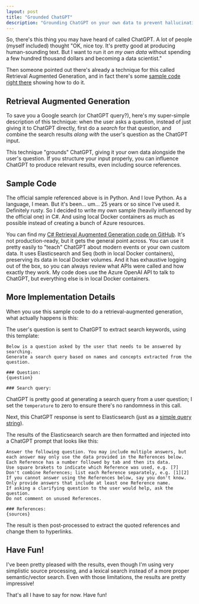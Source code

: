 ```yaml
---
layout: post
title: "Grounded ChatGPT"
description: "Grounding ChatGPT on your own data to prevent hallucination and enable source references."
---
```


So, there's this thing you may have heard of called ChatGPT. A lot of people (myself included) thought "OK, nice toy. It's pretty good at producing human-sounding text. But I want to run it *on my own data* without spending a few hundred thousand dollars and becoming a data scientist."

Then someone pointed out there's already a technique for this called Retrieval Augmented Generation, and in fact there's some [sample code right there](https://github.com/Azure-Samples/azure-search-openai-demo) showing how to do it.

## Retrieval Augmented Generation

To save you a Google search (or ChatGPT query?), here's my super-simple description of this technique: when the user asks a question, instead of just giving it to ChatGPT directly, first do a *search* for that question, and combine the search results *along with* the user's question as the ChatGPT input.

This technique "grounds" ChatGPT, giving it your own data alongside the user's question. If you structure your input properly, you can influence ChatGPT to produce relevant results, even including source references.

## Sample Code

The official sample referenced above is in Python. And I love Python. As a language, I mean. But it's been... um... 25 years or so since I've used it. Definitely rusty. So I decided to write my own sample (heavily influenced by the official one) in C#. And using local Docker containers as much as possible instead of creating a bunch of Azure resources.

You can find my [C# Retrieval Augmented Generation code on GitHub](https://github.com/StephenCleary/grounded-chatgpt). It's not production-ready, but it gets the general point across. You can use it pretty easily to "teach" ChatGPT about modern events or your own custom data. It uses Elasticsearch and Seq (both in local Docker containers), preserving its data in local Docker volumes. And it has exhaustive logging out of the box, so you can always review what APIs were called and how exactly they work. My code does use the Azure OpenAI API to talk to ChatGPT, but everything else is in local Docker containers.

## More Implementation Details

When you use this sample code to do a retrieval-augmented generation, what actually happens is this:

The user's question is sent to ChatGPT to extract search keywords, using this template:

```
Below is a question asked by the user that needs to be answered by searching.
Generate a search query based on names and concepts extracted from the question.

### Question:
{question}

### Search query:
```

ChatGPT is pretty good at generating a search query from a user question; I set the `temperature` to zero to ensure there's no randomness in this call.

Next, this ChatGPT response is sent to Elasticsearch (just as a [simple query string](https://www.elastic.co/guide/en/elasticsearch/reference/current/query-dsl-simple-query-string-query.html)).

The results of the Elasticsearch search are then formatted and injected into a ChatGPT prompt that looks like this:

```
Answer the following question. You may include multiple answers, but each answer may only use the data provided in the References below.
Each Reference has a number followed by tab and then its data.
Use square brakets to indicate which Reference was used, e.g. [7]
Don't combine References; list each Reference separately, e.g. [1][2]
If you cannot answer using the References below, say you don't know. Only provide answers that include at least one Reference name.
If asking a clarifying question to the user would help, ask the question.
Do not comment on unused References.

###	References:
{sources}
```

The result is then post-processed to extract the quoted references and change them to hyperlinks.

## Have Fun!

I've been pretty pleased with the results, even though I'm using very simplistic source processing, and a lexical search instead of a more proper semantic/vector search. Even with those limitations, the results are pretty impressive!

That's all I have to say for now. Have fun!
